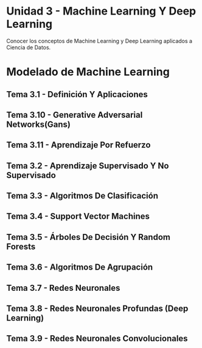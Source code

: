 # Unidad 3 - Machine Learning Y Deep Learning

Conocer los conceptos de Machine Learning y Deep Learning aplicados a Ciencia de Datos.
# Modelado de Machine Learning



## Tema 3.1 - Definición Y Aplicaciones

## Tema 3.10 - Generative Adversarial Networks(Gans)

## Tema 3.11 - Aprendizaje Por Refuerzo

## Tema 3.2 - Aprendizaje Supervisado Y No Supervisado

## Tema 3.3 - Algoritmos De Clasificación

## Tema 3.4 - Support Vector Machines

## Tema 3.5 - Árboles De Decisión Y Random Forests

## Tema 3.6 - Algoritmos De Agrupación

## Tema 3.7 - Redes Neuronales

## Tema 3.8 - Redes Neuronales Profundas (Deep Learning)

## Tema 3.9 - Redes Neuronales Convolucionales
